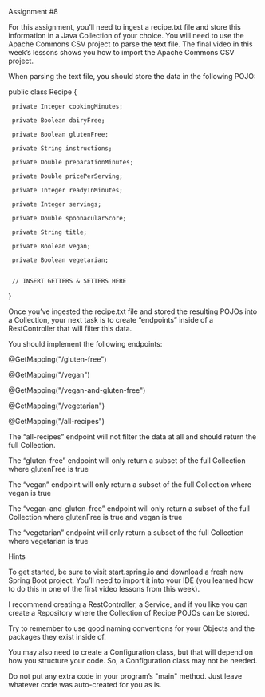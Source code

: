 Assignment #8

For this assignment, you’ll need to ingest a recipe.txt file and store this information in a Java Collection of your choice. You will need to use the Apache Commons CSV project to parse the text file. The final video in this week’s lessons shows you how to import the Apache Commons CSV project.

When parsing the text file, you should store the data in the following POJO:

public class Recipe {

     private Integer cookingMinutes;

     private Boolean dairyFree;

     private Boolean glutenFree;

     private String instructions;

     private Double preparationMinutes;

     private Double pricePerServing;

     private Integer readyInMinutes;

     private Integer servings;

     private Double spoonacularScore;

     private String title;

     private Boolean vegan;

     private Boolean vegetarian;

    
     // INSERT GETTERS & SETTERS HERE

}

 
Once you’ve ingested the recipe.txt file and stored the resulting POJOs into a Collection, your next task is to create “endpoints” inside of a RestController that will filter this data.

 
You should implement the following endpoints:

@GetMapping("/gluten-free")

@GetMapping("/vegan")

@GetMapping("/vegan-and-gluten-free")

@GetMapping("/vegetarian")

@GetMapping("/all-recipes")

 
The “all-recipes” endpoint will not filter the data at all and should return the full Collection.

The “gluten-free” endpoint will only return a subset of the full Collection where glutenFree is true

The “vegan” endpoint will only return a subset of the full Collection where vegan is true

The “vegan-and-gluten-free” endpoint will only return a subset of the full Collection where glutenFree is true and vegan is true

The “vegetarian” endpoint will only return a subset of the full Collection where vegetarian is true

   
Hints
 
To get started, be sure to visit start.spring.io and download a fresh new Spring Boot project. You’ll need to import it into your IDE (you learned how to do this in one of the first video lessons from this week).

I recommend creating a RestController, a Service, and if you like you can create a Repository where the Collection of Recipe POJOs can be stored.

 
Try to remember to use good naming conventions for your Objects and the packages they exist inside of.

 
You may also need to create a Configuration class, but that will depend on how you structure your code. So, a Configuration class may not be needed.

 
Do not put any extra code in your program’s "main" method. Just leave whatever code was auto-created for you as is.

